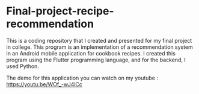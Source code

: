 # Final-project-recipe-recommendation
This is a coding repository that I created and presented for my final project in college. This program is an implementation of a recommendation system in an Android mobile application for cookbook recipes. I created this program using the Flutter programming language, and for the backend, I used Python.

The demo for this application you can watch on my youtube :
https://youtu.be/WOf_-wJ4lCc
